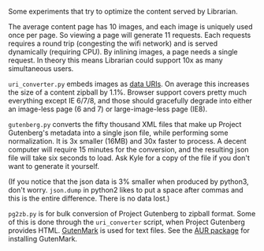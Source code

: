 Some experiments that try to optimize the content served by Librarian.

The average content page has 10 images, and each image is uniquely used once per page.  So viewing a page will generate 11 requests.  Each requests requires a round trip (congesting the wifi network) and is served dynamically (requiring CPU).  By inlining images, a page needs a single request.  In theory this means Librarian could support 10x as many simultaneous users.

`uri_converter.py` embeds images as [data URIs](http://en.wikipedia.org/wiki/Data_URI_scheme).  On average this increases the size of a content zipball by 1.1%.  Browser support covers pretty much everything except IE 6/7/8, and those should gracefully degrade into either an image-less page (6 and 7) or large-image-less page (IE8).

`gutenberg.py` converts the fifty thousand XML files that make up Project Gutenberg's metadata into a single json file, while performing some normalization.  It is 3x smaller (16MB) and 30x faster to process.  A decent computer will require 15 minutes for the conversion, and the resulting json file will take six seconds to load.  Ask Kyle for a copy of the file if you don't want to generate it yourself.

(If you notice that the json data is 3% smaller when produced by python3, don't worry.  `json.dump` in python2 likes to put a space after commas and this is the entire difference.  There is no data lost.)

`pg2zb.py` is for bulk conversion of Project Gutenberg to zipball format.  Some of this is done through the `uri_converter` script, when Project Gutenberg provides HTML.  [GutenMark](http://www.sandroid.org/GutenMark/) is used for text files.  See the [AUR package](https://aur.archlinux.org/packages/gutenmark/) for installing GutenMark.
